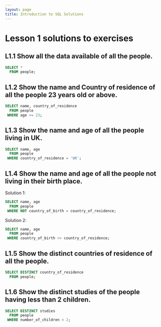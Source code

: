 ```yaml
---
layout: page
title: Introduction to SQL Solutions
---
```

# Lesson 1 solutions to exercises

## L1.1 Show all the data available of all the people.

```SQL
SELECT *
  FROM people;
```

##  L1.2 Show the name and Country of residence of all the people 23 years old or above.

```SQL
SELECT name, country_of_residence
  FROM people
 WHERE age >= 23;
```

##  L1.3 Show the name and age of all the people living in UK.

```SQL
SELECT name, age
  FROM people
 WHERE country_of_residence = 'UK';
```

##  L1.4 Show the name and age of all the people not living in their birth place.

Solution 1:
```SQL
SELECT name, age
  FROM people
 WHERE NOT country_of_birth = country_of_residence;
```

Solution 2:
```SQL
SELECT name, age
  FROM people
 WHERE country_of_birth <> country_of_residence;
```

##  L1.5 Show the distinct countries of residence of all the people.

```SQL
SELECT DISTINCT country_of_residence
  FROM people;
```

##  L1.6 Show the distinct studies of the people having less than 2 children.

```SQL
SELECT DISTINCT studies
  FROM people
 WHERE number_of_children < 2;
```

